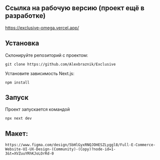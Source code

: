 ## Ссылка на рабочую версию (проект ещё в разработке)

https://exclusive-omega.vercel.app/

## Установка

Склонируйте репозиторий с проектом:

`git clone https://github.com/Alexbraznik/Exclusive`

Установите зависимость Next.js:

`npm install`

## Запуск

Проект запускается командой

`npx next dev`

## Макет:

`https://www.figma.com/design/5bHlGyxRNQJOHESZLyggl8/Full-E-Commerce-Website-UI-UX-Design-(Community)-(Copy)?node-id=1-3&t=XVZuuYRhKJoLOrRd-0`
